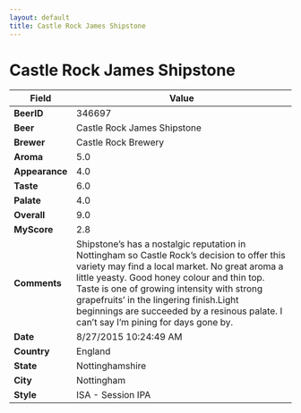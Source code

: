 ```yaml
---
layout: default
title: Castle Rock James Shipstone
---
```


# Castle Rock James Shipstone

| Field         | Value     |
|---------------|-----------|
| **BeerID** | 346697 |
| **Beer** | Castle Rock James Shipstone |
| **Brewer** | Castle Rock Brewery |
| **Aroma** | 5.0 |
| **Appearance** | 4.0 |
| **Taste** | 6.0 |
| **Palate** | 4.0 |
| **Overall** | 9.0 |
| **MyScore** | 2.8 |
| **Comments** | Shipstone’s has a nostalgic reputation in Nottingham so Castle Rock’s decision to offer this variety may find a local market. No great aroma a little yeasty. Good honey colour and thin top. Taste is one of growing intensity with strong grapefruits’ in the lingering finish.Light beginnings are succeeded by a resinous palate. I can’t say I’m pining for days gone by. |
| **Date** | 8/27/2015 10:24:49 AM |
| **Country** | England |
| **State** | Nottinghamshire |
| **City** | Nottingham |
| **Style** | ISA - Session IPA |
